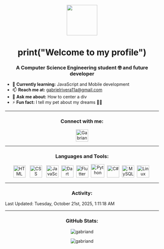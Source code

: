 <p align="center">
  <img src="https://media.giphy.com/media/frSfC5NcmyF7q/giphy.gif" width="100" height="auto">
</p>

<h1 align="center">
  print("Welcome to my profile")
</h1>   

<h3 align="center">A Computer Science Engineering student 🤓 and future developer</h3>

<!-- p align="left"> <img src="https://komarev.com/ghpvc/?username=Gabriand" alt="gabriand"/> </p> -->

- 🌱 **Currently learning:** JavaScript and Mobile development
- 📫 **Reach me at:** [gabrielrivera11a@gmail.com](mailto:gabrielrivera11a@gmail.com)
- 💬 **Ask me about:** How to center a div
- ⚡ **Fun fact:** I tell my pet about my dreams 🐶✨

---

<h3 align="center">Connect with me:</h3>

<p align="center">
  <a href="https://twitter.com/Gabriandp" target="blank">
    <img align="center" src="https://raw.githubusercontent.com/rahuldkjain/github-profile-readme-generator/master/src/images/icons/Social/twitter.svg" alt="Gabriandp" width="40" />
  </a>
  <!-- Add more social media icons here -->
</p>

---

<h3 align="center">Languages and Tools:</h3>

<p align="center">
  <img alt="HTML" width="40px" style="padding-right:10px;" src="https://cdn.jsdelivr.net/gh/devicons/devicon/icons/html5/html5-plain.svg" />
  <img alt="CSS" width="40px" style="padding-right:10px;" src="https://cdn.jsdelivr.net/gh/devicons/devicon/icons/css3/css3-plain.svg" />
  <img alt="JavaScript" width="40px" style="padding-right:5px;" src="https://cdn.jsdelivr.net/gh/devicons/devicon/icons/javascript/javascript-plain.svg" />
  <img alt="Dart" width="40px" style="padding-right:5px;" src="https://cdn.jsdelivr.net/gh/devicons/devicon@latest/icons/dart/dart-original.svg" />
  <img alt="Flutter" width="40px" style="padding-right:5px;" src="https://cdn.jsdelivr.net/gh/devicons/devicon@latest/icons/flutter/flutter-plain.svg" />
  <img alt="Python" width="44px" style="padding-right:5px;" src="https://cdn.jsdelivr.net/gh/devicons/devicon/icons/python/python-original.svg" />
  <img alt="C#" width="40px" style="padding-right:5px;" src="https://cdn.jsdelivr.net/gh/devicons/devicon/icons/csharp/csharp-original.svg" />
  <img alt="MySQL" width="40px" style="padding-right:5px;" src="https://cdn.jsdelivr.net/gh/devicons/devicon/icons/mysql/mysql-original.svg" />
  <img alt="Linux" width="40px" style="padding-right:5px;" src="https://cdn.jsdelivr.net/gh/devicons/devicon/icons/linux/linux-original.svg" />
</p>

---

<h3 align="center">Activity:</h3>

<!--RECENT_ACTIVITY:start-->
<!--RECENT_ACTIVITY:end-->
<!--RECENT_ACTIVITY:last_update-->
Last Updated: Tuesday, October 21st, 2025, 1:11:18 AM
<!--RECENT_ACTIVITY:last_update_end-->

---

<h3 align="center">GitHub Stats:</h3>

<p align="center">
  <img src="https://github-readme-stats.vercel.app/api?username=gabriand&show_icons=true&locale=en" alt="gabriand" />
</p>

<p align="center">
  <img src="https://github-readme-streak-stats.herokuapp.com/?user=gabriand" alt="gabriand" />
</p>
